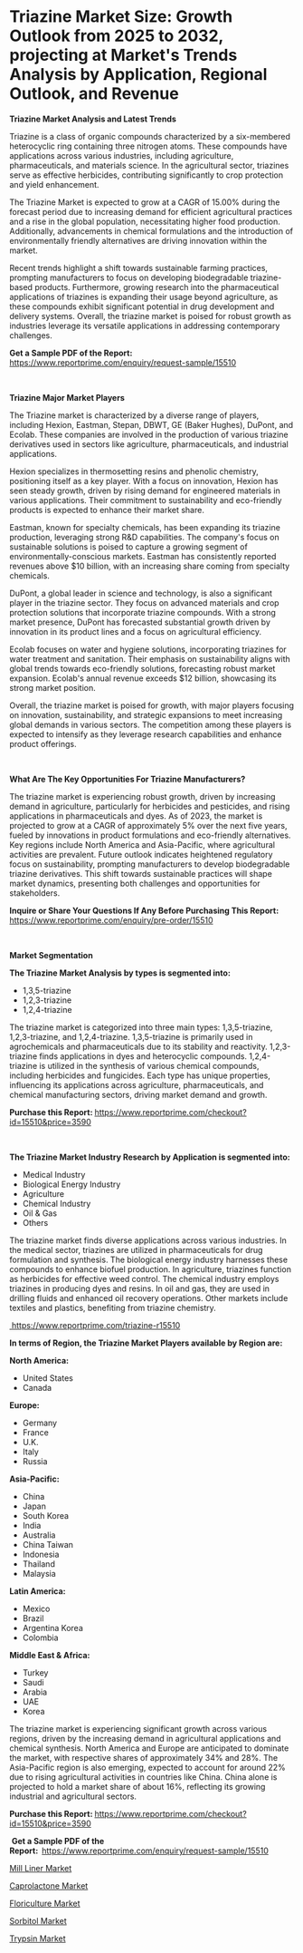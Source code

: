 <p><h1>Triazine Market Size: Growth Outlook from 2025 to 2032, projecting at Market's Trends Analysis by Application, Regional Outlook, and Revenue</h1></p><p><strong>Triazine Market Analysis and Latest Trends</strong></p>
<p><p>Triazine is a class of organic compounds characterized by a six-membered heterocyclic ring containing three nitrogen atoms. These compounds have applications across various industries, including agriculture, pharmaceuticals, and materials science. In the agricultural sector, triazines serve as effective herbicides, contributing significantly to crop protection and yield enhancement.</p><p>The Triazine Market is expected to grow at a CAGR of 15.00% during the forecast period due to increasing demand for efficient agricultural practices and a rise in the global population, necessitating higher food production. Additionally, advancements in chemical formulations and the introduction of environmentally friendly alternatives are driving innovation within the market. </p><p>Recent trends highlight a shift towards sustainable farming practices, prompting manufacturers to focus on developing biodegradable triazine-based products. Furthermore, growing research into the pharmaceutical applications of triazines is expanding their usage beyond agriculture, as these compounds exhibit significant potential in drug development and delivery systems. Overall, the triazine market is poised for robust growth as industries leverage its versatile applications in addressing contemporary challenges.</p></p>
<p><strong>Get a Sample PDF of the Report:&nbsp;</strong> <a href="https://www.reportprime.com/enquiry/request-sample/15510?utm_campaign=2110&utm_medium=2&utm_source=Github&utm_content=ia&utm_term=20032025&utm_id=triazine">https://www.reportprime.com/enquiry/request-sample/15510</a></p>
<p>&nbsp;</p>
<p><strong>Triazine Major Market Players</strong></p>
<p><p>The Triazine market is characterized by a diverse range of players, including Hexion, Eastman, Stepan, DBWT, GE (Baker Hughes), DuPont, and Ecolab. These companies are involved in the production of various triazine derivatives used in sectors like agriculture, pharmaceuticals, and industrial applications.</p><p>Hexion specializes in thermosetting resins and phenolic chemistry, positioning itself as a key player. With a focus on innovation, Hexion has seen steady growth, driven by rising demand for engineered materials in various applications. Their commitment to sustainability and eco-friendly products is expected to enhance their market share.</p><p>Eastman, known for specialty chemicals, has been expanding its triazine production, leveraging strong R&D capabilities. The company's focus on sustainable solutions is poised to capture a growing segment of environmentally-conscious markets. Eastman has consistently reported revenues above $10 billion, with an increasing share coming from specialty chemicals.</p><p>DuPont, a global leader in science and technology, is also a significant player in the triazine sector. They focus on advanced materials and crop protection solutions that incorporate triazine compounds. With a strong market presence, DuPont has forecasted substantial growth driven by innovation in its product lines and a focus on agricultural efficiency.</p><p>Ecolab focuses on water and hygiene solutions, incorporating triazines for water treatment and sanitation. Their emphasis on sustainability aligns with global trends towards eco-friendly solutions, forecasting robust market expansion. Ecolab's annual revenue exceeds $12 billion, showcasing its strong market position.</p><p>Overall, the triazine market is poised for growth, with major players focusing on innovation, sustainability, and strategic expansions to meet increasing global demands in various sectors. The competition among these players is expected to intensify as they leverage research capabilities and enhance product offerings.</p></p>
<p>&nbsp;</p>
<p><strong>What Are The Key Opportunities For Triazine Manufacturers?</strong></p>
<p><p>The triazine market is experiencing robust growth, driven by increasing demand in agriculture, particularly for herbicides and pesticides, and rising applications in pharmaceuticals and dyes. As of 2023, the market is projected to grow at a CAGR of approximately 5% over the next five years, fueled by innovations in product formulations and eco-friendly alternatives. Key regions include North America and Asia-Pacific, where agricultural activities are prevalent. Future outlook indicates heightened regulatory focus on sustainability, prompting manufacturers to develop biodegradable triazine derivatives. This shift towards sustainable practices will shape market dynamics, presenting both challenges and opportunities for stakeholders.</p></p>
<p><strong>Inquire or Share Your Questions If Any Before Purchasing This Report:</strong> <a href="https://www.reportprime.com/enquiry/pre-order/15510?utm_campaign=2110&utm_medium=2&utm_source=Github&utm_content=ia&utm_term=20032025&utm_id=triazine">https://www.reportprime.com/enquiry/pre-order/15510</a></p>
<p>&nbsp;</p>
<p><strong>Market Segmentation</strong></p>
<p><strong>The Triazine Market Analysis by types is segmented into:</strong></p>
<p><ul><li>1,3,5-triazine</li><li>1,2,3-triazine</li><li>1,2,4-triazine</li></ul></p>
<p><p>The triazine market is categorized into three main types: 1,3,5-triazine, 1,2,3-triazine, and 1,2,4-triazine. 1,3,5-triazine is primarily used in agrochemicals and pharmaceuticals due to its stability and reactivity. 1,2,3-triazine finds applications in dyes and heterocyclic compounds. 1,2,4-triazine is utilized in the synthesis of various chemical compounds, including herbicides and fungicides. Each type has unique properties, influencing its applications across agriculture, pharmaceuticals, and chemical manufacturing sectors, driving market demand and growth.</p></p>
<p><strong>Purchase this Report:&nbsp;</strong><a href="https://www.reportprime.com/checkout?id=15510&price=3590&utm_campaign=2110&utm_medium=2&utm_source=Github&utm_content=ia&utm_term=20032025&utm_id=triazine">https://www.reportprime.com/checkout?id=15510&price=3590</a></p>
<p>&nbsp;</p>
<p><strong>The Triazine Market Industry Research by Application is segmented into:</strong></p>
<p><ul><li>Medical Industry</li><li>Biological Energy Industry</li><li>Agriculture</li><li>Chemical Industry</li><li>Oil & Gas</li><li>Others</li></ul></p>
<p><p>The triazine market finds diverse applications across various industries. In the medical sector, triazines are utilized in pharmaceuticals for drug formulation and synthesis. The biological energy industry harnesses these compounds to enhance biofuel production. In agriculture, triazines function as herbicides for effective weed control. The chemical industry employs triazines in producing dyes and resins. In oil and gas, they are used in drilling fluids and enhanced oil recovery operations. Other markets include textiles and plastics, benefiting from triazine chemistry.</p></p>
<p><a href="https://www.reportprime.com/triazine-r15510?utm_campaign=2110&utm_medium=2&utm_source=Github&utm_content=ia&utm_term=20032025&utm_id=triazine">&nbsp;https://www.reportprime.com/triazine-r15510</a></p>
<p><strong>In terms of Region, the Triazine Market Players available by Region are:</strong></p>
<p>
    <p> <strong> North America: </strong>
        <ul>
            <li>United States</li>
            <li>Canada</li>
        </ul>
        </p> 
    <p> <strong> Europe: </strong>
        <ul>
            <li>Germany</li>
            <li>France</li>
            <li>U.K.</li>
            <li>Italy</li>
            <li>Russia</li>
        </ul>
        </p> 
    <p> <strong> Asia-Pacific: </strong>
        <ul>
            <li>China</li>
            <li>Japan</li>
            <li>South Korea</li>
            <li>India</li>
            <li>Australia</li>
            <li>China Taiwan</li>
            <li>Indonesia</li>
            <li>Thailand</li>
            <li>Malaysia</li>
        </ul>
        </p> 
    <p> <strong> Latin America: </strong>
        <ul>
            <li>Mexico</li>
            <li>Brazil</li>
            <li>Argentina Korea</li>
            <li>Colombia</li>
        </ul>
        </p> 
    <p> <strong> Middle East & Africa: </strong>
        <ul>
            <li>Turkey</li>
            <li>Saudi</li>
            <li>Arabia</li>
            <li>UAE</li>
            <li>Korea</li>
        </ul>
    </p>
    </p>
<p><p>The triazine market is experiencing significant growth across various regions, driven by the increasing demand in agricultural applications and chemical synthesis. North America and Europe are anticipated to dominate the market, with respective shares of approximately 34% and 28%. The Asia-Pacific region is also emerging, expected to account for around 22% due to rising agricultural activities in countries like China. China alone is projected to hold a market share of about 16%, reflecting its growing industrial and agricultural sectors.</p></p>
<p><strong>Purchase this Report: </strong><a href="https://www.reportprime.com/checkout?id=15510&price=3590&utm_campaign=2110&utm_medium=2&utm_source=Github&utm_content=ia&utm_term=20032025&utm_id=triazine">https://www.reportprime.com/checkout?id=15510&price=3590</a></p>
<p>&nbsp;<strong>Get a Sample PDF of the Report:&nbsp;&nbsp;</strong><a href="https://www.reportprime.com/enquiry/request-sample/15510?utm_campaign=2110&utm_medium=2&utm_source=Github&utm_content=ia&utm_term=20032025&utm_id=triazine">https://www.reportprime.com/enquiry/request-sample/15510</a></p>
<p><strong></strong></p>
<p><p><a href="https://github.com/shroffuhpa/Market-Research-Report-List-1/blob/main/mill-liner-market.md?utm_campaign=2110&utm_medium=2&utm_source=Github&utm_content=ia&utm_term=20032025&utm_id=triazine">Mill Liner Market</a></p><p><a href="https://github.com/billejuman43/Market-Research-Report-List-1/blob/main/caprolactone-market.md?utm_campaign=2110&utm_medium=2&utm_source=Github&utm_content=ia&utm_term=20032025&utm_id=triazine">Caprolactone Market</a></p><p><a href="https://github.com/dafertsuria/Market-Research-Report-List-1/blob/main/floriculture-market.md?utm_campaign=2110&utm_medium=2&utm_source=Github&utm_content=ia&utm_term=20032025&utm_id=triazine">Floriculture Market</a></p><p><a href="https://github.com/seibttullyjh/Market-Research-Report-List-1/blob/main/sorbitol-market.md?utm_campaign=2110&utm_medium=2&utm_source=Github&utm_content=ia&utm_term=20032025&utm_id=triazine">Sorbitol Market</a></p><p><a href="https://github.com/pockettifere14/Market-Research-Report-List-1/blob/main/trypsin-market.md?utm_campaign=2110&utm_medium=2&utm_source=Github&utm_content=ia&utm_term=20032025&utm_id=triazine">Trypsin Market</a></p></p>
